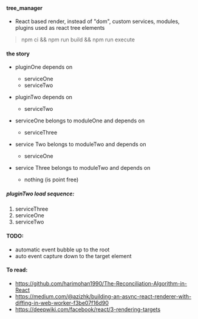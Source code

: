 #### tree_manager

* React based render, instead of "dom", custom services, modules, plugins used as react tree elements

> npm ci && npm run build && npm run execute

#### the story

* pluginOne depends on
    * serviceOne
    * serviceTwo

* pluginTwo depends on
    * serviceTwo

* serviceOne belongs to moduleOne and depends on
    * serviceThree

* service Two belongs to moduleTwo and depends on
    * serviceOne

* service Three belongs to moduleTwo and depends on
    * nothing (is point free)

##### pluginTwo load sequence:
1. serviceThree
2. serviceOne
3. serviceTwo

#### TODO:
* automatic event bubble up to the root
* auto event capture down to the target element

#### To read:
* https://github.com/harimohan1990/The-Reconciliation-Algorithm-in-React
* https://medium.com/@azizhk/building-an-async-react-renderer-with-diffing-in-web-worker-f3be07f16d90
* https://deepwiki.com/facebook/react/3-rendering-targets
